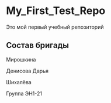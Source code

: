 # My_First_Test_Repo
Это мой первый учебный репозиторий

## Состав бригады

Мирошкина

Денисова Дарья

Шихалёва

Группа ЭН1-21
